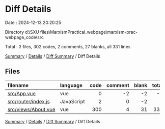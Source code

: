# Diff Details

Date : 2024-12-13 20:20:25

Directory d:\\SXU files\\MarxismPractical_webpage\\marxism-prac-webpage_code\\src

Total : 3 files,  302 codes, 2 comments, 27 blanks, all 331 lines

[Summary](results.md) / [Details](details.md) / [Diff Summary](diff.md) / Diff Details

## Files
| filename | language | code | comment | blank | total |
| :--- | :--- | ---: | ---: | ---: | ---: |
| [src/App.vue](/src/App.vue) | vue | 0 | -2 | -2 | -4 |
| [src/router/index.js](/src/router/index.js) | JavaScript | 2 | 0 | -2 | 0 |
| [src/views/About.vue](/src/views/About.vue) | vue | 300 | 4 | 31 | 335 |

[Summary](results.md) / [Details](details.md) / [Diff Summary](diff.md) / Diff Details